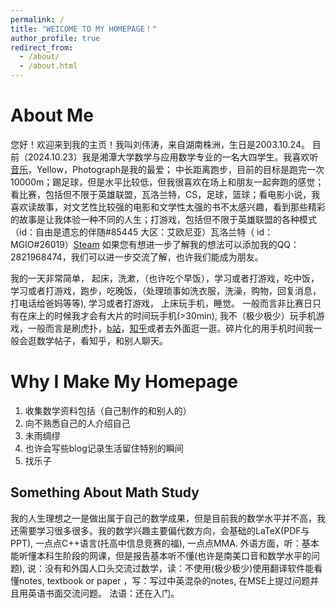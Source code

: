 ```yaml
---
permalink: /
title: "WEICOME TO MY HOMEPAGE！"
author_profile: true
redirect_from: 
  - /about/
  - /about.html
---
```



About Me
======
您好！欢迎来到我的主页！我叫刘伟涛，来自湖南株洲，生日是2003.10.24。
目前（2024.10.23）我是湘潭大学数学与应用数学专业的一名大四学生。我喜欢听[音乐](https://music.163.com/#/user/home?id=315677040)，Yellow，Photograph是我的最爱； 中长距离跑步，目前的目标是跑完一次10000m；踢足球，但是水平比较低，但我很喜欢在场上和朋友一起奔跑的感觉；看比赛，包括但不限于英雄联盟，瓦洛兰特，CS，足球，篮球；看电影小说，我喜欢读故事，对文艺性比较强的电影和文学性太强的书不太感兴趣，看到那些精彩的故事是让我体验一种不同的人生；打游戏，包括但不限于英雄联盟的各种模式（id：自由是遗忘的伴随#85445 大区：艾欧尼亚）瓦洛兰特（ id：MGIO#26019）[Steam](https://steamcommunity.com/profiles/76561199028423416/) 如果您有想进一步了解我的想法可以添加我的QQ：2821968474，我们可以进一步交流了解，也许我们能成为朋友。

我的一天非常简单， 起床，洗漱，（也许吃个早饭），学习或者打游戏，吃中饭，学习或者打游戏，跑步，吃晚饭，（处理琐事如洗衣服，洗澡，购物，回复消息，打电话给爸妈等等), 学习或者打游戏， 上床玩手机，睡觉。 一般而言非比赛日只有在床上的时候我才会有大片的时间玩手机(>30min),  我不（极少极少）玩手机游戏，一般而言是刷虎扑，[b站](https://space.bilibili.com/170010528?spm_id_from=333.999.0.0)，[知乎](https://www.zhihu.com/people/ao-zang-43)或者去外面逛一逛。碎片化的用手机时间我一般会逛数学帖子，看知乎，和别人聊天。

Why I Make My Homepage
======
1. 收集数学资料包括（自己制作的和别人的）
1. 向不熟悉自己的人介绍自己
1. 未雨绸缪
1. 也许会写些blog记录生活留住特别的瞬间
1. 找乐子

Something About Math Study
------
我的人生理想之一是做出属于自己的数学成果，但是目前我的数学水平并不高，我还需要学习很多很多。我的数学兴趣主要偏代数方向，会基础的LaTeX(PDF与PPT), 一点点C++语言(托高中信息竞赛的福), 一点点MMA. 外语方面，听：基本能听懂本科生阶段的网课，但是报告基本听不懂(也许是南美口音和数学水平的问题), 说：没有和外国人口头交流过数学，读：不使用(极少极少)使用翻译软件能看懂notes, textbook or paper ，写：写过中英混杂的notes, 在MSE上提过问题并且用英语书面交流问题。 法语：还在入门。

